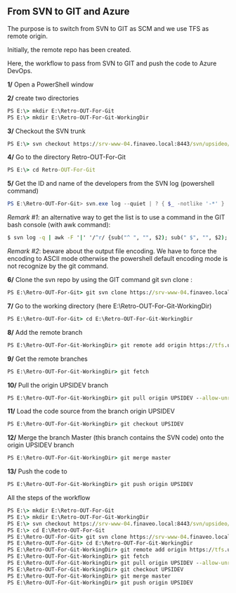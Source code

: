 ## From SVN to GIT and Azure

The purpose is to switch from SVN to GIT as SCM and we use TFS as remote origin.  

Initially, the remote repo has been created.  

Here, the workflow to pass from SVN to GIT and push the code to Azure DevOps.   

__1/__ Open a PowerShell window

__2/__ create two directories  
```bat
PS E:\> mkdir E:\Retro-OUT-For-Git
PS E:\> mkdir E:\Retro-OUT-For-Git-WorkingDir
```

__3/__ Checkout the SVN trunk    
```bat
PS E:\> svn checkout https://srv-www-04.finaveo.local:8443/svn/upsideo/retro/trunk E:\Retro-OUT-For-Git
```

__4/__ Go to the directory Retro-OUT-For-Git  
```bat
PS E:\> cd Retro-OUT-For-Git
```

__5/__ Get the ID and name of the developers from the SVN log  (powershell command)
```powershell
PS E:\Retro-OUT-For-Git> svn.exe log --quiet | ? { $_ -notlike '-*' } | % { "{0} = {0} <{0}>" -f ($_ -split ' \| ')[1] } | Select-Object -Unique | Out-File -Encoding ASCII 'dev-list.txt'  
```

_Remark #1_: an alternative way to get the list is to use a command in the GIT bash console (with awk command):  
```bat
$ svn log -q | awk -F '|' '/^r/ {sub("^ ", "", $2); sub(" $", "", $2); print $2" = "$2" <"$2">"}' | sort -u > dev-list.txt  
```

_Remark #2_: beware about the output file encoding. We have to force the encoding to ASCII mode otherwise the powershell default encoding mode is not recognize by the git command.  

__6/__ Clone the svn repo by using the GIT command git svn clone :  
```bat
PS E:\Retro-OUT-For-Git> git svn clone https://srv-www-04.finaveo.local:8443/svn/upsideo/retro --prefix=svn/ --no-metadata --authors-file "dev-list.txt" --stdlayout E:\Retro-OUT-For-Git-WorkingDir  
```

__7/__ Go to the working directory (here E:\Retro-OUT-For-Git-WorkingDir)
```bat
PS E:\Retro-OUT-For-Git> cd E:\Retro-OUT-For-Git-WorkingDir
```

__8/__ Add the remote branch  
```bat
PS E:\Retro-OUT-For-Git-WorkingDir> git remote add origin https://tfs.upsideo.net/tfs/lmep/lmep/_git/lmep  
```

__9/__ Get the remote branches  
```bat
PS E:\Retro-OUT-For-Git-WorkingDir> git fetch  
```

__10/__ Pull the origin UPSIDEV branch
```bat
PS E:\Retro-OUT-For-Git-WorkingDir> git pull origin UPSIDEV --allow-unrelated-histories  
```

__11/__ Load the code source from the branch origin UPSIDEV  
```bat
PS E:\Retro-OUT-For-Git-WorkingDir> git checkout UPSIDEV  
```

__12/__ Merge the branch Master (this branch contains the SVN code) onto the origin UPSIDEV branch  
```bat
PS E:\Retro-OUT-For-Git-WorkingDir> git merge master  
```

__13/__ Push the code to  
```bat
PS E:\Retro-OUT-For-Git-WorkingDir> git push origin UPSIDEV 
```

All the steps of the workflow

```bat
PS E:\> mkdir E:\Retro-OUT-For-Git
PS E:\> mkdir E:\Retro-OUT-For-Git-WorkingDir
PS E:\> svn checkout https://srv-www-04.finaveo.local:8443/svn/upsideo/retro/trunk E:\Retro-OUT-For-Git
PS E:\> cd E:\Retro-OUT-For-Git
PS E:\Retro-OUT-For-Git> git svn clone https://srv-www-04.finaveo.local:8443/svn/upsideo/retro --prefix=svn/ --no-metadata --authors-file "dev-list.txt" --stdlayout E:\Retro-OUT-For-Git-WorkingDir  
PS E:\Retro-OUT-For-Git> cd E:\Retro-OUT-For-Git-WorkingDir
PS E:\Retro-OUT-For-Git-WorkingDir> git remote add origin https://tfs.upsideo.net/tfs/lmep/lmep/_git/lmep
PS E:\Retro-OUT-For-Git-WorkingDir> git fetch
PS E:\Retro-OUT-For-Git-WorkingDir> git pull origin UPSIDEV --allow-unrelated-histories
PS E:\Retro-OUT-For-Git-WorkingDir> git checkout UPSIDEV
PS E:\Retro-OUT-For-Git-WorkingDir> git merge master
PS E:\Retro-OUT-For-Git-WorkingDir> git push origin UPSIDEV
```
